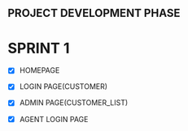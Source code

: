 ## PROJECT DEVELOPMENT PHASE
# SPRINT 1

- [x] HOMEPAGE 
- [x] LOGIN PAGE(CUSTOMER)
- [x] ADMIN PAGE(CUSTOMER_LIST)
- [x] AGENT LOGIN PAGE



